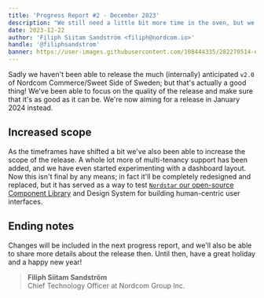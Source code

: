 ```yaml
---
title: 'Progress Report #2 - December 2023'
description: "We still need a little bit more time in the oven, but we're getting really close now"
date: 2023-12-22
author: 'Filiph Siitam Sandström <filiph@nordcom.io>'
handle: '@filiphsandstrom'
banner: https://user-images.githubusercontent.com/108444335/282270514-e23a10e3-6ba9-4ee4-b1b4-f992103c47f1.jpeg
---
```


Sadly we haven't been able to release the much (internally) anticipated `v2.0` of Nordcom Commerce/Sweet Side of Sweden; but that's actually a good thing! We've been able to focus on the quality of the release and make sure that it's as good as it can be. We're now aiming for a release in January 2024 instead.

## Increased scope

As the timeframes have shifted a bit we've also been able to increase the scope of the release. A whole lot more of multi-tenancy support has been added, and we have even started
experimenting with a dashboard layout. Now this isn't final by any means; in fact it'll be
completely redesigned and replaced, but it has served as a way to test [`Nordstar` our open-source Component Library](https://github.com/NordcomInc/nordstar/tree/master) and Design System for building human-centric user interfaces.

## Ending notes

Changes will be included in the next progress report, and we'll also be able to share more details about the release then. Until then, have a great holiday and a happy new year!

> **Filiph Siitam Sandström**\
> Chief Technology Officer at Nordcom Group Inc.
